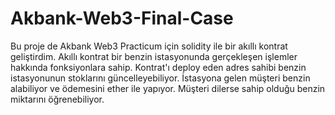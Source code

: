# Akbank-Web3-Final-Case

<p>Bu proje de Akbank Web3 Practicum için solidity ile bir akıllı kontrat geliştirdim.
Akıllı kontrat bir benzin istasyonunda gerçekleşen işlemler hakkında fonksiyonlara sahip.
Kontrat'ı deploy eden adres sahibi benzin istasyonunun stoklarını güncelleyebiliyor. İstasyona 
gelen müşteri benzin alabiliyor ve ödemesini ether ile yapıyor. Müşteri dilerse sahip olduğu benzin
miktarını öğrenebiliyor.
</p>
